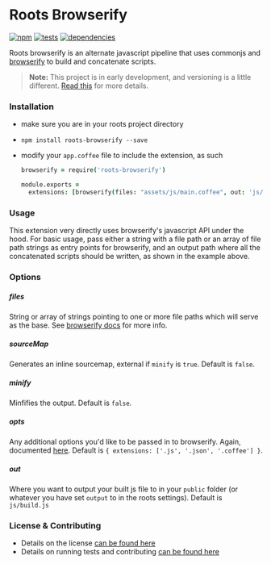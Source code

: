 Roots Browserify
================

[![npm](https://badge.fury.io/js/roots-browserify.png)](http://badge.fury.io/js/roots-browserify) [![tests](https://travis-ci.org/carrot/roots-browserify.png?branch=master)](https://travis-ci.org/carrot/roots-browserify) [![dependencies](https://david-dm.org/carrot/roots-browserify.png?theme=shields.io)](https://david-dm.org/carrot/roots-browserify)

Roots browserify is an alternate javascript pipeline that uses commonjs and [browserify](http://browserify.org) to build and concatenate scripts.

> **Note:** This project is in early development, and versioning is a little different. [Read this](http://markup.im/#q4_cRZ1Q) for more details.

### Installation

- make sure you are in your roots project directory
- `npm install roots-browserify --save`
- modify your `app.coffee` file to include the extension, as such

  ```coffee
  browserify = require('roots-browserify')

  module.exports =
    extensions: [browserify(files: "assets/js/main.coffee", out: 'js/build.js')]
  ```

### Usage

This extension very directly uses browserify's javascript API under the hood. For basic usage, pass either a string with a file path or an array of file path strings as entry points for browserify, and an output path where all the concatenated scripts should be written, as shown in the example above.

### Options

##### files
String or array of strings pointing to one or more file paths which will serve as the base. See [browserify docs](https://github.com/substack/node-browserify#var-b--browserifyfiles-or-opts) for more info.

##### sourceMap
Generates an inline sourcemap, external if `minify` is `true`. Default is `false`.

##### minify
Minfifies the output. Default is `false`.

##### opts
Any additional options you'd like to be passed in to browserify. Again, documented [here](https://github.com/substack/node-browserify#var-b--browserifyfiles-or-opts). Default is `{ extensions: ['.js', '.json', '.coffee'] }`.

##### out
Where you want to output your built js file to in your `public` folder (or whatever you have set `output` to in the roots settings). Default is `js/build.js`

### License & Contributing

- Details on the license [can be found here](LICENSE.md)
- Details on running tests and contributing [can be found here](contributing.md)
